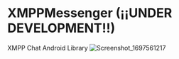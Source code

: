 # XMPPMessenger (¡¡UNDER DEVELOPMENT!!)
XMPP Chat Android Library
![Screenshot_1697561217](https://github.com/chriscamed/XMPPMessenger/assets/5377505/8b8b6792-e9cc-4363-b5f6-be075c852014)


